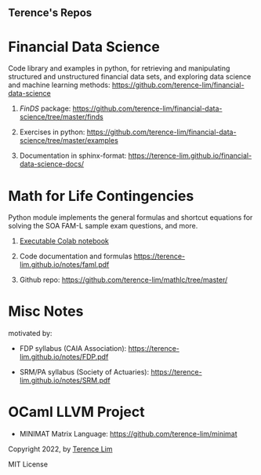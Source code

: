 ## Terence's Repos

# Financial Data Science

Code library and examples in python, for retrieving and manipulating structured and unstructured financial data sets, and exploring data science and machine learning methods: <https://github.com/terence-lim/financial-data-science>

1. *FinDS* package: <https://github.com/terence-lim/financial-data-science/tree/master/finds>

2. Exercises in python: <https://github.com/terence-lim/financial-data-science/tree/master/examples>

3. Documentation in sphinx-format: <https://terence-lim.github.io/financial-data-science-docs/>


# Math for Life Contingencies

Python module implements the general formulas and shortcut equations for solving the SOA FAM-L 
sample exam questions, and more.

1. [Executable Colab notebook](https://colab.research.google.com/drive/1qguTCMQSk0m273IHApXA7IpUJwSoKEb-?usp=sharing)

2. Code documentation and formulas <https://terence-lim.github.io/notes/faml.pdf>

3. Github repo: <https://github.com/terence-lim/mathlc/tree/master/>


# Misc Notes

motivated by:

- FDP syllabus (CAIA Association): <https://terence-lim.github.io/notes/FDP.pdf>

- SRM/PA syllabus (Society of Actuaries): <https://terence-lim.github.io/notes/SRM.pdf>


# OCaml LLVM Project

- MINIMAT Matrix Language: <https://github.com/terence-lim/minimat>


Copyright 2022, by [Terence Lim](https://www.linkedin.com/in/terencelim)

MIT License
